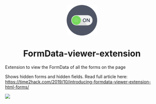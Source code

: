 <div style="text-align:center">
  <img src="icons/icon-switch-128.png" width="100"/>
  <h1>FormData-viewer-extension</h1>
</div>

Extension to view the FormData of all the forms on the page

Shows hidden forms and hidden fields. Read full article here: https://time2hack.com/2019/10/introducing-formdata-viewer-extension-html-forms/


<a href="https://chrome.google.com/webstore/detail/formdata-viewer/mnjfjpoendmmboclknfcllimnneeiflg?hl=en">
  <img src="https://res.cloudinary.com/time2hack/image/upload/q_auto:good/web-store-button.png" height="80" />
</a>
